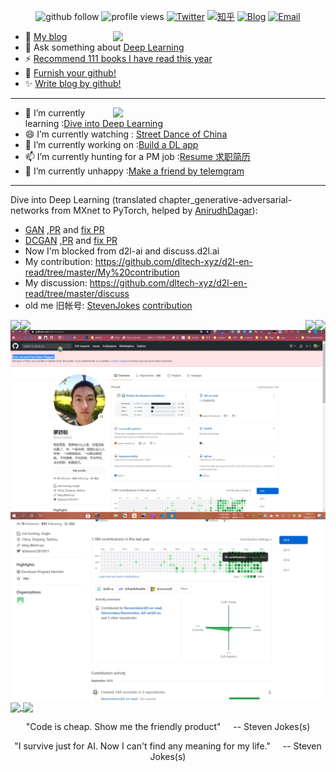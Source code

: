<!--
**StevenJokes/StevenJokes** is a ✨ _special_ ✨ repository because its `README.md` (this file) appears on your GitHub profile.
### Hi there 👋
Here are some ideas to get you started:

- 🔭 I’m currently working on ...
- 🌱 I’m currently learning ...
- 👯 I’m looking to collaborate on ...
- 🤔 I’m looking for help with ...
- 💬 Ask me about ...
- 📫 How to reach me: ...
- 😄 Pronouns: ...
- ⚡ Fun fact: ...
read:https://github.com/anuraghazra/github-readme-stats to furnish your github!
- 🔭 I’m currently hunting for a product manager, data scientist job :[resume](https://blog.dltech.xyz/post/jian-li/)
<img align="right" src="https://github-readme-stats.vercel.app/api/top-langs/?username=StevenJokes&theme=tokyonight&layout=compact&line_height=27"/>
- 😄 I’m currently watching : [Street Dance of China](https://www.youtube.com/playlist?list=PLl0fCInDL_WHHIaXGAe2U7ryKD_SAkiXU)
- 
summary:https://github.com/Jhingun1/Jhingun1
<details>
<summary>Expand: More About Me(StevenJokes)...</summary>
   </details>
-->

<p align="center"> 
  <img src="https://img.shields.io/github/followers/StevenJokes?label=Followers" width="103px" alt="github follow" />
  <img src="https://komarev.com/ghpvc/?username=StevenJokes" width="129px" alt="profile views" /> 
  <a href="https://twitter.com/Steven72815911"><img src="https://img.shields.io/twitter/follow/Steven72815911?label=Twitter&style=social" width="103px" alt="Twitter"></a>
  <a href="https://www.zhihu.com/people/Steven_Jokes"><img src="https://img.shields.io/badge/知乎--_.svg?style=social&logo=zhihu" width="63px" alt="知乎"></a>
  <a href="https://blog.dltech.xyz/"><img src="https://img.shields.io/badge/blog-simplicity-ffffff.svg?style=social" width="121px" alt="Blog"></a>
  <a href="mailto:llgg8679@qq.com"><img src="https://img.shields.io/badge/email-welcome-ffffff.svg?style=social" width="121px" alt="Email"></a>
 <p align="center"> 

<a href=https://blog.dltech.xyz/>
  <img align="right" src="https://github-readme-stats.vercel.app/api/top-langs/?username=StevenJokess&theme=tokyonight&layout=compact&line_height=27" width="340"/>
</a>

- 🌈 [My blog](https://blog.dltech.xyz/)
- 💬 Ask something about [Deep Learning](http://discuss.d2l.ai)
- ⚡ [Recommend 111 books I have read this year](https://weread.qq.com/misc/booklist/358906697_7e9fYZVah)
- 🤔 [Furnish your github!](https://github.com/anuraghazra/github-readme-stats)
- ✨ [Write blog by github!](https://github.com/getgridea/gridea)

---

<a href=https://blog.dltech.xyz/>
  <img align="right" src="https://github-readme-stats.vercel.app/api?username=StevenJokess&show_icons=true&theme=tokyonight&include_all_commits=true" width="340" />
</a>

- 🌱 I’m currently learning :[Dive into Deep Learning](http://preview.d2l.ai/d2l-en/master/)
- 😄 I’m currently watching : [Street Dance of China](https://www.youtube.com/watch?v=TDRpPtKkVn8)
- 🔭 I’m currently working on :[Build a DL app](https://www.youtube.com/watch?v=O_2KBhkIvnc)
- 📫 I’m currently hunting for a PM job :[Resume 求职简历](https://github.com/StevenJokess/StevenJokess/blob/master/1593844414259.png) 
- 👋 I’m currently unhappy :[Make a friend by telemgram](https://t.me/StevenJokes)

---

Dive into Deep Learning (translated chapter_generative-adversarial-networks from MXnet to PyTorch, helped by [AnirudhDagar](https://github.com/AnirudhDagar)):
- [GAN](http://preview.d2l.ai/d2l-en/master/chapter_generative-adversarial-networks/gan.html) ,[PR](https://github.com/d2l-ai/d2l-en/pull/1358) and [fix PR](https://github.com/d2l-ai/d2l-en/pull/1400)
- [DCGAN](http://preview.d2l.ai/d2l-en/master/chapter_generative-adversarial-networks/dcgan.html) ,[PR](https://github.com/d2l-ai/d2l-en/pull/1309) and [fix PR](https://github.com/d2l-ai/d2l-en/pull/1422)
- Now I'm blocked from d2l-ai and discuss.d2l.ai
- My contribution: https://github.com/dltech-xyz/d2l-en-read/tree/master/My%20contribution
- My discussion: https://github.com/dltech-xyz/d2l-en-read/tree/master/discuss
- old me 旧帐号: [StevenJokes](https://github.com/StevenJokess/StevenJokess/blob/master/prove.jpg) [contribution](https://github.com/StevenJokess/StevenJokess/blob/master/old%20me.jpg)

<a href=https://github.com/StevenJokess/paddlelite-andriod-demo>
  <img align="left" src="https://github-readme-stats.vercel.app/api/pin?username=StevenJokess&repo=paddlelite-andriod-demo&theme=tokyonight&line_height=13"/>
</a>
<a href=https://github.com/StevenJokess/djl-android-demo>
  <img align="right" src="https://github-readme-stats.vercel.app/api/pin?username=StevenJokess&repo=djl-android-demo&theme=tokyonight&line_height=13"/>
</a>
<a href=https://github.com/StevenJokess/pytorch-andriod-greatdemo>
  <img align="left" src="https://github-readme-stats.vercel.app/api/pin?username=StevenJokess&repo=pytorch-andriod-greatdemo&theme=tokyonight&line_height=13"/>
</a>
<a href=https://github.com/StevenJokess/Pytorch-Kotlin-Demo>
  <img align="right" src="https://github-readme-stats.vercel.app/api/pin?username=StevenJokess&repo=Pytorch-Kotlin-Demo&theme=tokyonight&line_height=13"/>
</a>


<a href=https://github.com/StevenJokess/StevenJokess/blob/master/prove.jpg>
  <img align="center" src="https://github.com/StevenJokess/StevenJokess/blob/master/prove.jpg"/>
</a>
<a href=https://github.com/StevenJokess/StevenJokess/blob/master/old%20me.jpg>
  <img align="center" src="https://github.com/StevenJokess/StevenJokess/blob/master/old%20me.jpg"/>
</a>
<a href=https://github.com/dltech-xyz/d2l-en-read/blob/master/My%20contribution/Snipaste_2020-09-13_19-03-15.jpg>
  <img align="center" src="https://github.com/dltech-xyz/d2l-en-read/blob/master/My%20contribution/Snipaste_2020-09-13_19-03-15.jpg"/>
</a>
<a href=https://github.com/dltech-xyz/d2l-en-read/blob/master/My%20contribution/Snipaste_2020-09-13_20-09-25.jpg>
  <img align="center" src="https://github.com/dltech-xyz/d2l-en-read/blob/master/My%20contribution/Snipaste_2020-09-13_20-09-25.jpg"/>
</a>
  

 
 <p align="center"> "Code is cheap. Show me the friendly product" &nbsp;&nbsp;&nbsp; -- Steven Jokes(s)  </p>
 <p align="center"> "I survive just for AI. Now I can't find any meaning for my life." &nbsp;&nbsp;&nbsp; -- Steven Jokes(s)  </p>
